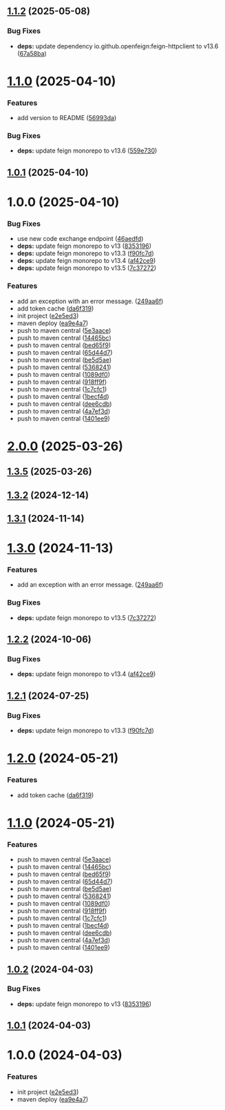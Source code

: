 ## [1.1.2](https://github.com/nicholasM95/skoda-connector/compare/v1.1.1...v1.1.2) (2025-05-08)


### Bug Fixes

* **deps:** update dependency io.github.openfeign:feign-httpclient to v13.6 ([67a58ba](https://github.com/nicholasM95/skoda-connector/commit/67a58bab747c37e65c0153597d53b971e48cc686))

# [1.1.0](https://github.com/nicholasM95/skoda-connector/compare/v1.0.1...v1.1.0) (2025-04-10)


### Features

* add version to README ([56993da](https://github.com/nicholasM95/skoda-connector/commit/56993da7fd6ef2808d4f0255759df4be87754759))


### Bug Fixes

* **deps:** update feign monorepo to v13.6 ([559e730](https://github.com/nicholasM95/skoda-connector/commit/559e730dd2a4fc05ef22aa9764ef7c447896faf2))

## [1.0.1](https://github.com/nicholasM95/skoda-connector/compare/v1.0.0...v1.0.1) (2025-04-10)

# 1.0.0 (2025-04-10)


### Bug Fixes

* use new code exchange endpoint ([46aedfd](https://github.com/nicholasM95/skoda-connector/commit/46aedfd5086349c0bb10559112ceda8d7114f4a7))
* **deps:** update feign monorepo to v13 ([8353196](https://github.com/nicholasM95/skoda-connector/commit/83531966b56bfd5416386af9876695322bb087fb))
* **deps:** update feign monorepo to v13.3 ([f90fc7d](https://github.com/nicholasM95/skoda-connector/commit/f90fc7dbce3be6c32f87a0a943deff1d0156bc53))
* **deps:** update feign monorepo to v13.4 ([af42ce9](https://github.com/nicholasM95/skoda-connector/commit/af42ce9d572f6a7f62ed08d49d25369ca9225903))
* **deps:** update feign monorepo to v13.5 ([7c37272](https://github.com/nicholasM95/skoda-connector/commit/7c372725f0d8d185369acc9f42a837eafb37ea62))


### Features

* add an exception with an error message. ([249aa6f](https://github.com/nicholasM95/skoda-connector/commit/249aa6fbf0331a62a4bb8ea57c38e0be74611258))
* add token cache ([da6f319](https://github.com/nicholasM95/skoda-connector/commit/da6f3190aeb6223c267d01e3201eb7a9d5bae903))
* init project ([e2e5ed3](https://github.com/nicholasM95/skoda-connector/commit/e2e5ed378656504720bbb812b8e251197d1ef5d0))
* maven deploy ([ea9e4a7](https://github.com/nicholasM95/skoda-connector/commit/ea9e4a7f89934dd80e65ebdba8696781e6600602))
* push to maven central ([5e3aace](https://github.com/nicholasM95/skoda-connector/commit/5e3aace35705098549fc1ee9e2ce10f682e818cf))
* push to maven central ([14465bc](https://github.com/nicholasM95/skoda-connector/commit/14465bce8dcfa9b24ca28d2115281150df9e80ae))
* push to maven central ([bed65f9](https://github.com/nicholasM95/skoda-connector/commit/bed65f915ebad20698c10418aa353e7d7a7fe046))
* push to maven central ([65d44d7](https://github.com/nicholasM95/skoda-connector/commit/65d44d7982562efc7f19d7c02d09f8837c42ff97))
* push to maven central ([be5d5ae](https://github.com/nicholasM95/skoda-connector/commit/be5d5ae449fe65c964dac922adfd6d9dbb099d2a))
* push to maven central ([5368241](https://github.com/nicholasM95/skoda-connector/commit/5368241f5b48f4e4159be798e0947b146624964f))
* push to maven central ([1089df0](https://github.com/nicholasM95/skoda-connector/commit/1089df0d5d6338106faa965a1214f9d7c0c6cbf4))
* push to maven central ([918ff9f](https://github.com/nicholasM95/skoda-connector/commit/918ff9f773539dbf0f4b465528f4e2160e441392))
* push to maven central ([1c7cfc1](https://github.com/nicholasM95/skoda-connector/commit/1c7cfc11c57e8e3e0d1958af704f0abddb0cb369))
* push to maven central ([1becf4d](https://github.com/nicholasM95/skoda-connector/commit/1becf4d875dd7cd9cdbc309fcc63c91de8c0a105))
* push to maven central ([dee6cdb](https://github.com/nicholasM95/skoda-connector/commit/dee6cdb7fe2e264f7e514eee93cc7fce2998c95e))
* push to maven central ([4a7ef3d](https://github.com/nicholasM95/skoda-connector/commit/4a7ef3d590ae00a8414ff9623bb1d11a40bc9160))
* push to maven central ([1401ee9](https://github.com/nicholasM95/skoda-connector/commit/1401ee9240dafa9cf68b3852077e83af3f1603a1))

# [2.0.0](https://github.com/nicholasM95/vwgroup-connector/compare/v1.3.5...v2.0.0) (2025-03-26)

## [1.3.5](https://github.com/nicholasM95/vwgroup-connector/compare/v1.3.4...v1.3.5) (2025-03-26)

## [1.3.2](https://github.com/nicholasM95/vwgroup-connector/compare/v1.3.1...v1.3.2) (2024-12-14)

## [1.3.1](https://github.com/nicholasM95/vwgroup-connector/compare/v1.3.0...v1.3.1) (2024-11-14)

# [1.3.0](https://github.com/nicholasM95/vwgroup-connector/compare/v1.2.2...v1.3.0) (2024-11-13)


### Features

* add an exception with an error message. ([249aa6f](https://github.com/nicholasM95/vwgroup-connector/commit/249aa6fbf0331a62a4bb8ea57c38e0be74611258))


### Bug Fixes

* **deps:** update feign monorepo to v13.5 ([7c37272](https://github.com/nicholasM95/vwgroup-connector/commit/7c372725f0d8d185369acc9f42a837eafb37ea62))

## [1.2.2](https://github.com/nicholasM95/vwgroup-connector/compare/v1.2.1...v1.2.2) (2024-10-06)


### Bug Fixes

* **deps:** update feign monorepo to v13.4 ([af42ce9](https://github.com/nicholasM95/vwgroup-connector/commit/af42ce9d572f6a7f62ed08d49d25369ca9225903))

## [1.2.1](https://github.com/nicholasM95/vwgroup-connector/compare/v1.2.0...v1.2.1) (2024-07-25)


### Bug Fixes

* **deps:** update feign monorepo to v13.3 ([f90fc7d](https://github.com/nicholasM95/vwgroup-connector/commit/f90fc7dbce3be6c32f87a0a943deff1d0156bc53))

# [1.2.0](https://github.com/nicholasM95/vwgroup-connector/compare/v1.1.0...v1.2.0) (2024-05-21)


### Features

* add token cache ([da6f319](https://github.com/nicholasM95/vwgroup-connector/commit/da6f3190aeb6223c267d01e3201eb7a9d5bae903))

# [1.1.0](https://github.com/nicholasM95/vwgroup-connector/compare/v1.0.2...v1.1.0) (2024-05-21)


### Features

* push to maven central ([5e3aace](https://github.com/nicholasM95/vwgroup-connector/commit/5e3aace35705098549fc1ee9e2ce10f682e818cf))
* push to maven central ([14465bc](https://github.com/nicholasM95/vwgroup-connector/commit/14465bce8dcfa9b24ca28d2115281150df9e80ae))
* push to maven central ([bed65f9](https://github.com/nicholasM95/vwgroup-connector/commit/bed65f915ebad20698c10418aa353e7d7a7fe046))
* push to maven central ([65d44d7](https://github.com/nicholasM95/vwgroup-connector/commit/65d44d7982562efc7f19d7c02d09f8837c42ff97))
* push to maven central ([be5d5ae](https://github.com/nicholasM95/vwgroup-connector/commit/be5d5ae449fe65c964dac922adfd6d9dbb099d2a))
* push to maven central ([5368241](https://github.com/nicholasM95/vwgroup-connector/commit/5368241f5b48f4e4159be798e0947b146624964f))
* push to maven central ([1089df0](https://github.com/nicholasM95/vwgroup-connector/commit/1089df0d5d6338106faa965a1214f9d7c0c6cbf4))
* push to maven central ([918ff9f](https://github.com/nicholasM95/vwgroup-connector/commit/918ff9f773539dbf0f4b465528f4e2160e441392))
* push to maven central ([1c7cfc1](https://github.com/nicholasM95/vwgroup-connector/commit/1c7cfc11c57e8e3e0d1958af704f0abddb0cb369))
* push to maven central ([1becf4d](https://github.com/nicholasM95/vwgroup-connector/commit/1becf4d875dd7cd9cdbc309fcc63c91de8c0a105))
* push to maven central ([dee6cdb](https://github.com/nicholasM95/vwgroup-connector/commit/dee6cdb7fe2e264f7e514eee93cc7fce2998c95e))
* push to maven central ([4a7ef3d](https://github.com/nicholasM95/vwgroup-connector/commit/4a7ef3d590ae00a8414ff9623bb1d11a40bc9160))
* push to maven central ([1401ee9](https://github.com/nicholasM95/vwgroup-connector/commit/1401ee9240dafa9cf68b3852077e83af3f1603a1))

## [1.0.2](https://github.com/nicholasM95/vwgroup-connector/compare/v1.0.1...v1.0.2) (2024-04-03)


### Bug Fixes

* **deps:** update feign monorepo to v13 ([8353196](https://github.com/nicholasM95/vwgroup-connector/commit/83531966b56bfd5416386af9876695322bb087fb))

## [1.0.1](https://github.com/nicholasM95/vwgroup-connector/compare/v1.0.0...v1.0.1) (2024-04-03)

# 1.0.0 (2024-04-03)


### Features

* init project ([e2e5ed3](https://github.com/nicholasM95/vwgroup-connector/commit/e2e5ed378656504720bbb812b8e251197d1ef5d0))
* maven deploy ([ea9e4a7](https://github.com/nicholasM95/vwgroup-connector/commit/ea9e4a7f89934dd80e65ebdba8696781e6600602))
